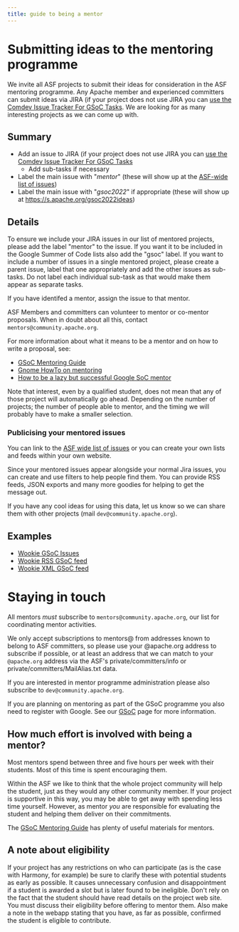 ```yaml
---
title: guide to being a mentor
---
```


<a name="guidetobeingamentor-Submittingideastothementoringprogramme"></a>
# Submitting ideas to the mentoring programme

We invite all ASF projects to submit their ideas for consideration in the
ASF mentoring programme. Any Apache member and experienced committers can
submit ideas via JIRA (if your project does not use JIRA you can [use the Comdev Issue Tracker For GSoC Tasks](use-the-comdev-issue-tracker-for-gsoc-tasks.html). We are looking for as many interesting projects as we can come up with. 

<a name="guidetobeingamentor-Summary"></a>
## Summary

* Add an issue to JIRA (if your project does not use JIRA you can [use the Comdev Issue Tracker For GSoC Tasks](use-the-comdev-issue-tracker-for-gsoc-tasks.html)
  * Add sub-tasks if necessary
* Label the main issue with "*mentor*" (these will show up at the [ASF-wide list of issues](https://issues.apache.org/jira/issues?jql=labels%20in%20(gsoc2022)%20AND%20labels%20in%20(mentor,%20Mentor)))
* Label the main issue with "*gsoc2022*" if appropriate (these will show up at <https://s.apache.org/gsoc2022ideas>)

<a name="guidetobeingamentor-Detail"></a>
## Details

To ensure we include your JIRA issues in our list of mentored projects,
please add the label "mentor" to the issue. If you want it to be included
in the Google Summer of Code lists also add the "gsoc" label. If you want
to include a number of issues in a single mentored project, please create a
parent issue, label that one appropriately and add the other issues as
sub-tasks. Do not label each individual sub-task as that would make them appear as
separate tasks.

If you have identifed a mentor, assign the issue to that
mentor.

ASF Members and committers can volunteer to mentor or co-mentor proposals.
When in doubt about all this, contact `mentors@community.apache.org`.

For more information about what it means to be a mentor and on how to write
a proposal, see:

  - [GSoC Mentoring Guide](https://developers.google.com/open-source/gsoc/resources/guide#mentor_guide)
  - [Gnome HowTo on mentoring](https://people.gnome.org/~federico/docs/summer-of-code-mentoring-howto/)
  - [How to be a lazy but successful Google SoC mentor](https://ploum.net/221-how-to-be-a-lazy-but-successful-googlesoc-mentor/)

Note that interest, even by a qualified student, does not mean that any of
those project will automatically go ahead. Depending on the number of
projects; the number of people able to mentor, and the timing we will
probably have to make a smaller selection.

<a name="guidetobeingamentor-Publicisingyourmentoredissues"></a>
### Publicising your mentored issues

You can link to the [ASF wide list of issues](https://issues.apache.org/jira/secure/IssueNavigator.jspa?requestId=12315361)
 or you can create your own lists and feeds within your own website.

Since your mentored issues appear alongside your normal Jira issues, you
can create and use filters to help people find them. You can provide RSS
feeds, JSON exports and many more goodies for helping to get the message
out.

If you have any cool ideas for using this data, let us know so we can
share them with other projects (mail `dev@community.apache.org`).

<a name="guidetobeingamentor-Examples"></a>
## Examples

  - [Wookie GSoC Issues](https://issues.apache.org/jira/secure/IssueNavigator.jspa?requestId=12315360)
  - [Wookie RSS GSoC feed](https://issues.apache.org/jira/sr/jira.issueviews:searchrequest-rss/12315360/SearchRequest-12315360.xml?tempMax=1000)
  - [Wookie XML GSoC feed](https://issues.apache.org/jira/sr/jira.issueviews:searchrequest-xml/12315360/SearchRequest-12315360.xml?tempMax=1000)

<a name="guidetobeingamentor-Stayingintouch"></a>
# Staying in touch

All mentors *must* subscribe to `mentors@community.apache.org`, our list for
coordinating mentor activities. 

We only accept subscriptions to mentors@ from addresses known to
belong to ASF committers, so please use your @apache.org address to
subscribe if possible, or at least an address that we can match to your
`@apache.org` address via the ASF's private/committers/info or
private/committers/MailAlias.txt data.

If you are interested in mentor programme administration please also
subscribe to `dev@community.apache.org`.

If you are planning on mentoring as part of the GSoC programme you also
need to register with Google. See our [GSoC](gsoc.html) page for more information.

<a name="guidetobeingamentor-Howmucheffortisinvolvedwithbeingamentor"></a>
## How much effort is involved with being a mentor?

Most mentors spend between three and five hours per week with their students. Most
of this time is spent encouraging them.

Within the ASF we like to think that the whole project community will help
the student, just as they would any other community member. If your
project is supportive in this way, you may be able to get away with spending
less time yourself. However, as mentor _you_ are responsible for evaluating the
student and helping them deliver on their commitments.

The [GSoC Mentoring Guide](https://developers.google.com/open-source/gsoc/resources/guide#mentor_guide) has plenty of useful materials for mentors.

<a name="guidetobeingamentor-Anoteabouteligibility"></a>
## A note about eligibility

If your project has any restrictions on who can participate (as is the case
with Harmony, for example) be sure to clarify these with potential
students as early as possible. It causes unnecessary confusion and
disappointment if a student is awarded a slot but is later found to be
ineligible. Don't rely on the fact that the student should have read
details on the project web site. You must discuss their eligibility before
offering to mentor them. Also make a note in the webapp stating that
you have, as far as possible, confirmed the student is eligible to
contribute.
